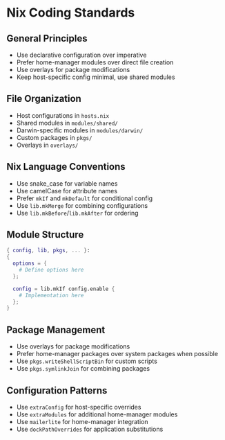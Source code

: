 # Nix Coding Standards

## General Principles
- Use declarative configuration over imperative
- Prefer home-manager modules over direct file creation
- Use overlays for package modifications
- Keep host-specific config minimal, use shared modules

## File Organization
- Host configurations in `hosts.nix`
- Shared modules in `modules/shared/`
- Darwin-specific modules in `modules/darwin/`
- Custom packages in `pkgs/`
- Overlays in `overlays/`

## Nix Language Conventions
- Use snake_case for variable names
- Use camelCase for attribute names
- Prefer `mkIf` and `mkDefault` for conditional config
- Use `lib.mkMerge` for combining configurations
- Use `lib.mkBefore`/`lib.mkAfter` for ordering

## Module Structure
```nix
{ config, lib, pkgs, ... }:
{
  options = {
    # Define options here
  };

  config = lib.mkIf config.enable {
    # Implementation here
  };
}
```

## Package Management
- Use overlays for package modifications
- Prefer home-manager packages over system packages when possible
- Use `pkgs.writeShellScriptBin` for custom scripts
- Use `pkgs.symlinkJoin` for combining packages

## Configuration Patterns
- Use `extraConfig` for host-specific overrides
- Use `extraModules` for additional home-manager modules
- Use `mailerlite` for home-manager integration
- Use `dockPathOverrides` for application substitutions
